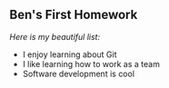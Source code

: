 ## Ben's First Homework

_Here is my beautiful list:_

- I enjoy learning about Git
- I like learning how to work as a team
- Software development is cool
